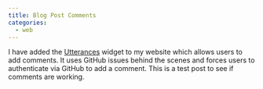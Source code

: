 ```yaml
---
title: Blog Post Comments
categories:
  - web
---
```


I have added the [Utterances](https://utteranc.es/) widget to my website which
allows users to add comments. It uses GitHub issues behind the scenes and
forces users to authenticate via GitHub to add a comment. This is a test post
to see if comments are working.
